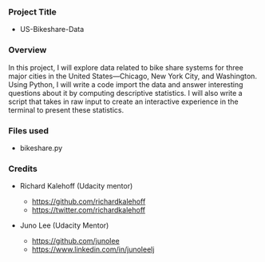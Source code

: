 ### Project Title
- US-Bikeshare-Data

### Overview
In this project, I will explore data related to bike share systems for three major cities in the United States—Chicago, New York City, and Washington. Using Python, I will write a code import the data and answer interesting questions about it by computing descriptive statistics. I will also write a script that takes in raw input to create an interactive experience in the terminal to present these statistics.

### Files used
- bikeshare.py

### Credits
- Richard Kalehoff (Udacity mentor)
  - https://github.com/richardkalehoff
  - https://twitter.com/richardkalehoff

- Juno Lee (Udacity Mentor)
  - https://github.com/junolee
  - https://www.linkedin.com/in/junoleelj

